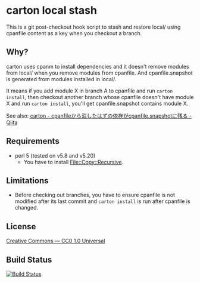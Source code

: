 # carton local stash

This is a git post-checkout hook script to stash and restore local/ using cpanfile content as a key when you checkout a branch.

## Why?

carton uses cpanm to install dependencies and it doesn't remove modules from local/ when you remove modules from cpanfile. And cpanfile.snapshot is generated from modules installed in local/.

It means if you add module X in branch A to cpanfile and run `carton install`, then checkout another branch whose cpanfile doesn't have module X and run `carton install`, you'll get cpanfile.snapshot contains module X.

See also: [carton - cpanfileから消したはずの依存がcpanfile.snapshotに残る - Qiita](http://qiita.com/vzvu3k6k/items/72955846d29dbd508e36)

## Requirements

- perl 5 (tested on v5.8 and v5.20)
  - You have to install [File::Copy::Recursive](http://search.cpan.org/~dmuey/File-Copy-Recursive-0.38/Recursive.pm).

## Limitations

- Before checking out branches, you have to ensure cpanfile is not modified after its last commit and `carton install` is run after cpanfile is changed.

## License

[Creative Commons — CC0 1.0 Universal](https://creativecommons.org/publicdomain/zero/1.0/)

## Build Status

[![Build Status](https://travis-ci.org/vzvu3k6k/carton-local-stash.svg?branch=master)](https://travis-ci.org/vzvu3k6k/carton-local-stash)
